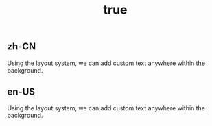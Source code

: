 ﻿---
order: 8
title:
  zh-CN: 带文字的媒体
  en-US: MediaWithText
---

## zh-CN

Using the layout system, we can add custom text anywhere within the background.

## en-US

Using the layout system, we can add custom text anywhere within the background.